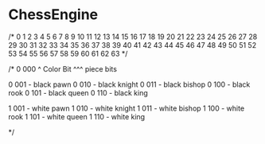 # ChessEngine

/*
    0   1  2  3  4  5  6  7
    8   9 10 11 12 13 14 15
    16 17 18 19 20 21 22 23 
    24 25 26 27 28 29 30 31 
    32 33 34 35 36 37 38 39 
    40 41 42 43 44 45 46 47 
    48 49 50 51 52 53 54 55 
    56 57 58 59 60 61 62 63 
*/

/*
0            000
^ Color Bit  ^^^ piece bits

0 001 - black pawn
0 010 - black knight
0 011 - black bishop
0 100 - black rook
0 101 - black queen
0 110 - black king

1 001 - white pawn
1 010 - white knight
1 011 - white bishop
1 100 - white rook
1 101 - white queen
1 110 - white king

*/